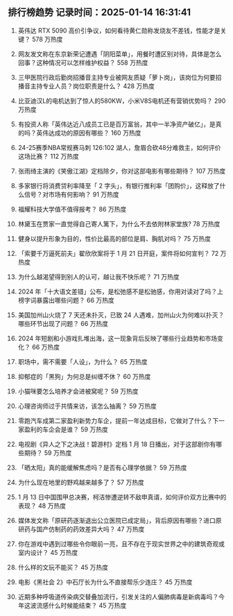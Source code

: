 
## 排行榜趋势 记录时间：2025-01-14 16:31:41
  
  1. 英伟达 RTX 5090 高价引争议，如何看待黄仁勋称发烧友不差钱，性能才是关键？ 578 万热度
    
  2. 网友发文称在东京新荣记遭遇「阴阳菜单」，用餐时遭区别对待，具体是怎么回事？这种情况可以怎样维护权益？ 558 万热度
    
  3. 三甲医院行政后勤岗招播音主持专业被网友质疑「萝卜岗」，该岗位为何要招播音主持专业人员？岗位职责是什么？ 428 万热度
    
  4. 比亚迪汉L的电机达到了惊人的580KW，小米V8S电机还有营销优势吗？ 290 万热度
    
  5. 有投资人称「英伟达近八成员工已是百万富翁，其中一半净资产破亿」，是真的吗？英伟达成功的原因有哪些？ 160 万热度
    
  6. 24-25赛季NBA常规赛马刺 126:102 湖人，詹眉合砍48分难救主，如何评价这场比赛？ 112 万热度
    
  7. 张雨绮主演的《笑傲江湖》定档除夕，你对这部电影有哪些期待？ 107 万热度
    
  8. 多家银行将消费贷利率降至「 2 字头」，有银行推利率「团购价」，这释放了什么信号？对市场有何影响？ 91 万热度
    
  9. 福耀科技大学值不值得报考？ 86 万热度
    
  10. 林黛玉在贾家一直觉得自己寄人篱下，为什么不去依附林家堂族? 78 万热度
    
  11. 健身以提升形象为目的，性价比最高的部位是肩、胸肌对吗？ 75 万热度
    
  12. 「索要千万逼死前夫」翟欣欣案将于 1 月 21 日开庭，案件将如何宣判？ 72 万热度
    
  13. 为什么越渴望得到别人的认可，越让我不快乐呢？ 71 万热度
    
  14. 2024 年「十大语文差错」公布，是松弛感不是松驰感，你用对读对了吗？上榜字词暴露出哪些问题？ 66 万热度
    
  15. 美国加州山火烧了 7 天还未扑灭，已致 24 人遇难，加州山火为何难以扑灭？哪些环节出现了问题？ 66 万热度
    
  16. 2024 年短剧和小游戏扎堆出海，这一现象背后反映了哪些行业趋势和市场变化？ 66 万热度
    
  17. 职场中，需不需要「人设」，为什么？ 65 万热度
    
  18. 抑郁症的「黑狗」为何总是纠缠不休？ 60 万热度
    
  19. 小猫咪要怎么培养才会进被窝呢？ 59 万热度
    
  20. 心理咨询师过于共情来访，该怎么抽离？ 59 万热度
    
  21. 零跑汽车成第二家盈利新势力车企，提前一年达成目标，它做对了什么？下一家盈利的车企会是谁？ 59 万热度
    
  22. 电视剧《异人之下之决战！碧游村》定档 1 月 18 日播出，对于这部剧你有哪些期待？ 59 万热度
    
  23. 「晒太阳」真的能缓解焦虑吗？是否有心理学依据？ 59 万热度
    
  24. 为什么现在地里的野鸡越来越多了？ 57 万热度
    
  25. 1 月 13 日中国围甲总决赛，柯洁惨遭逆转不敌申真谞，如何评价双方比赛中的表现？ 48 万热度
    
  26. 媒体发文称「原研药逐渐退出公立医院已成定局」，背后原因有哪些？进口原研药与国产仿制药的药效差异大吗？ 47 万热度
    
  27. 你在游戏中遇到过哪些令你眼前一亮，且不存在于现实世界之中的建筑奇观或室内设计？ 45 万热度
    
  28. 什么样的文玩不能买？ 45 万热度
    
  29. 电影《黑社会 2》中石厅长为什么不直接帮乐少连庄？ 45 万热度
    
  30. 近期多种呼吸道传染病交替叠加流行，引发关注的人偏肺病毒是新病毒吗？今年这波流感什么时候能结束？ 45 万热度
    